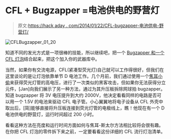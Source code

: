 # CFL + Bugzapper =电池供电的野营灯

> 原文:[https://hack aday . com/2014/01/22/CFL-bugzapper-电池供电-野营灯/](https://hackaday.com/2014/01/22/cfl-bugzapper-battery-operated-camping-light/)

![CFLBugzapper_01_20](../Images/59f950f85fd8cb084cd3f8247102873d.png)

知道不同的发光方式是一项很棒的技能，所以继续吧，把一个 [Bugzapper 和一个 CFL 灯泡](http://www.hackster.io/janost/the-cfl-camplight-bug)结合起来，把这个加入你的武器库中。

当然，如果你有交流电源，CFL(紧凑型荧光灯)自己就可以工作得很好，但我们在这里谈论的是让灯泡依靠单节 D 电池工作。几个月前，我们通过使用一个[焦耳小偷](http://hackaday.com/2013/07/15/fluorescent-light-powered-by-battery/)来获得荧光灯管的高电压，进行了一次类似的黑客攻击，但如果你无法获得分立元件，[Jan]向我们展示了另一种方法，通过为其升压板拆除网球拍 bugzapper。知道 bugzapper 将 3V 电压提升到大约 2000V，他决定看看同样的电路是否可以用一个 1.5V 的电池来驱动 CFL 电子管。小心翼翼地将电子设备从 CFL 外壳中取出后，[简]能够直接将升压板连接到荧光灯管的电极线上，瞧！他现在有一个 D 电池供电的野营灯，运行时间超过 200 小时。

看看这种方法在亮度和运行时间方面如何与焦耳-斯太尔方法相比较将会很有趣。在你把 CFL 灯泡的零件拆下来之前，一定要看看这份详细的 CFL 流行灯泡清单。
